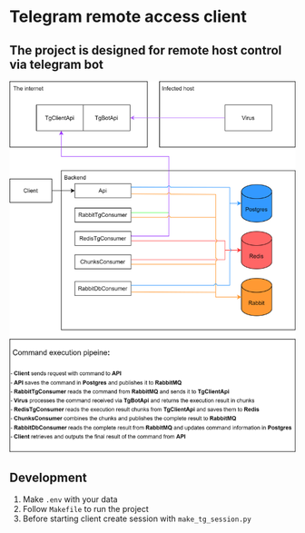 # Telegram remote access client
## The project is designed for remote host control via telegram bot

![Alt text](docs/command_execution_pipeine.drawio.svg)

## Development
1. Make `.env` with your data 
2. Follow `Makefile` to run the project
3. Before starting client create session with `make_tg_session.py`
